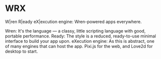 # WRX
W|ren R|eady eX|excution engine: Wren-powered apps everywhere.

Wren: It's the language — a classy, little scripting language with good, portable performance.
Ready: The style is a reduced, ready-to-use minimal interface to build your app upon.
eXecution engine: As this is abstract, one of many engines that can host the app. Pixi.js for the web, and Love2d for desktop to start.
